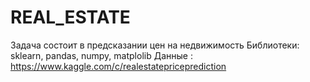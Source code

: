 # REAL_ESTATE
Задача состоит в предсказании цен на недвижимость
Библиотеки: sklearn, pandas, numpy, matplolib
Данные : https://www.kaggle.com/c/realestatepriceprediction
